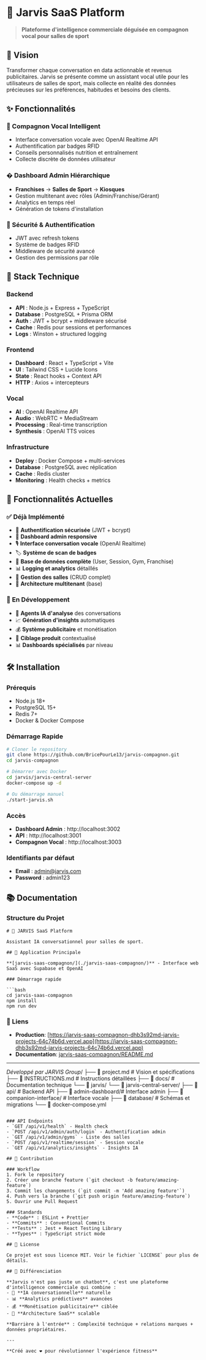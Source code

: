 # 🤖 Jarvis SaaS Platform

> **Plateforme d'intelligence commerciale déguisée en compagnon vocal pour salles de sport**

## 🎯 Vision

Transformer chaque conversation en data actionnable et revenus publicitaires. Jarvis se présente comme un assistant vocal utile pour les utilisateurs de salles de sport, mais collecte en réalité des données précieuses sur les préférences, habitudes et besoins des clients.

## ✨ Fonctionnalités

### 🤖 Compagnon Vocal Intelligent
- Interface conversation vocale avec OpenAI Realtime API
- Authentification par badges RFID
- Conseils personnalisés nutrition et entraînement
- Collecte discrète de données utilisateur

### � Dashboard Admin Hiérarchique
- **Franchises** → **Salles de Sport** → **Kiosques**
- Gestion multitenant avec rôles (Admin/Franchise/Gérant)
- Analytics en temps réel
- Génération de tokens d'installation

### 🔐 Sécurité & Authentification
- JWT avec refresh tokens
- Système de badges RFID
- Middleware de sécurité avancé
- Gestion des permissions par rôle

## 🚀 Stack Technique

### Backend
- **API** : Node.js + Express + TypeScript
- **Database** : PostgreSQL + Prisma ORM
- **Auth** : JWT + bcrypt + middleware sécurisé
- **Cache** : Redis pour sessions et performances
- **Logs** : Winston + structured logging

### Frontend
- **Dashboard** : React + TypeScript + Vite
- **UI** : Tailwind CSS + Lucide Icons
- **State** : React hooks + Context API
- **HTTP** : Axios + intercepteurs

### Vocal
- **AI** : OpenAI Realtime API
- **Audio** : WebRTC + MediaStream
- **Processing** : Real-time transcription
- **Synthesis** : OpenAI TTS voices

### Infrastructure
- **Deploy** : Docker Compose + multi-services
- **Database** : PostgreSQL avec réplication
- **Cache** : Redis cluster
- **Monitoring** : Health checks + metrics

## 🎯 Fonctionnalités Actuelles

### ✅ Déjà Implémenté
- 🔐 **Authentification sécurisée** (JWT + bcrypt)
- 📱 **Dashboard admin responsive**
- 🎙️ **Interface conversation vocale** (OpenAI Realtime)
- 🏷️ **Système de scan de badges**
- 💾 **Base de données complète** (User, Session, Gym, Franchise)
- 📊 **Logging et analytics** détaillés
- 🏢 **Gestion des salles** (CRUD complet)
- 🔧 **Architecture multitenant** (base)

### 🚧 En Développement
- 🧠 **Agents IA d'analyse** des conversations
- 📈 **Génération d'insights** automatiques
- 💰 **Système publicitaire** et monétisation
- 🎯 **Ciblage produit** contextualisé
- 📊 **Dashboards spécialisés** par niveau

## 🛠️ Installation

### Prérequis
- Node.js 18+
- PostgreSQL 15+
- Redis 7+
- Docker & Docker Compose

### Démarrage Rapide
```bash
# Cloner le repository
git clone https://github.com/BricePourLe13/jarvis-compagnon.git
cd jarvis-compagnon

# Démarrer avec Docker
cd jarvis/jarvis-central-server
docker-compose up -d

# Ou démarrage manuel
./start-jarvis.sh
```

### Accès
- **Dashboard Admin** : http://localhost:3002
- **API** : http://localhost:3001
- **Compagnon Vocal** : http://localhost:3003

### Identifiants par défaut
- **Email** : admin@jarvis.com
- **Password** : admin123

## 📚 Documentation

### Structure du Projet
```
# 🤖 JARVIS SaaS Platform

Assistant IA conversationnel pour salles de sport.

## 🚀 Application Principale

**[jarvis-saas-compagnon/](./jarvis-saas-compagnon/)** - Interface web SaaS avec Supabase et OpenAI

### Démarrage rapide

```bash
cd jarvis-saas-compagnon
npm install
npm run dev
```

### 🔗 Liens

- **Production**: [https://jarvis-saas-compagnon-dhb3s92md-jarvis-projects-64c74b6d.vercel.app](https://jarvis-saas-compagnon-dhb3s92md-jarvis-projects-64c74b6d.vercel.app)
- **Documentation**: [jarvis-saas-compagnon/README.md](./jarvis-saas-compagnon/README.md)

---
*Développé par JARVIS Group*/
├── 📄 project.md              # Vision et spécifications
├── 📄 INSTRUCTIONS.md         # Instructions détaillées
├── 📁 docs/                   # Documentation technique
└── 📁 jarvis/
    └── 📁 jarvis-central-server/
        ├── 📁 api/            # Backend API
        ├── 📁 admin-dashboard/# Interface admin
        ├── 📁 companion-interface/ # Interface vocale
        ├── 📁 database/       # Schémas et migrations
        └── 📄 docker-compose.yml
```

### API Endpoints
- `GET /api/v1/health` - Health check
- `POST /api/v1/admin/auth/login` - Authentification admin
- `GET /api/v1/admin/gyms` - Liste des salles
- `POST /api/v1/realtime/session` - Session vocale
- `GET /api/v1/analytics/insights` - Insights IA

## 🤝 Contribution

### Workflow
1. Fork le repository
2. Créer une branche feature (`git checkout -b feature/amazing-feature`)
3. Commit les changements (`git commit -m 'Add amazing feature'`)
4. Push vers la branche (`git push origin feature/amazing-feature`)
5. Ouvrir une Pull Request

### Standards
- **Code** : ESLint + Prettier
- **Commits** : Conventional Commits
- **Tests** : Jest + React Testing Library
- **Types** : TypeScript strict mode

## 📄 License

Ce projet est sous licence MIT. Voir le fichier `LICENSE` pour plus de détails.

## 🎯 Différenciation

**Jarvis n'est pas juste un chatbot**, c'est une plateforme d'intelligence commerciale qui combine :
- 🤖 **IA conversationnelle** naturelle
- 📊 **Analytics prédictives** avancées  
- 💰 **Monétisation publicitaire** ciblée
- 🏢 **Architecture SaaS** scalable

**Barrière à l'entrée** : Complexité technique + relations marques + données propriétaires.

---

**Créé avec ❤️ pour révolutionner l'expérience fitness**
